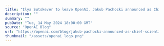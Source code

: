 ```yaml
---
title: "Ilya Sutskever to leave OpenAI, Jakub Pachocki announced as Chief Scientist"
description: ""
summary: ""
pubDate: "Tue, 14 May 2024 18:00:00 GMT"
source: "OpenAI Blog"
url: "https://openai.com/blog/jakub-pachocki-announced-as-chief-scientist"
thumbnail: "/assets/openai_logo.png"
---
```


